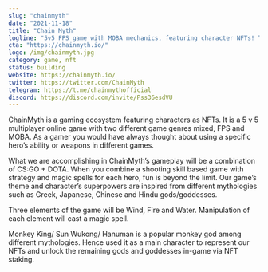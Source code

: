 ```yaml
---
slug: "chainmyth"
date: "2021-11-18"
title: "Chain Myth"
logline: "5v5 FPS game with MOBA mechanics, featuring character NFTs! Tokenised 5K 3D characters! Built on Solana."
cta: "https://chainmyth.io/"
logo: /img/chainmyth.jpg
category: game, nft
status: building
website: https://chainmyth.io/
twitter: https://twitter.com/ChainMyth
telegram: https://t.me/chainmythofficial
discord: https://discord.com/invite/Pss36esdVU
---
```


ChainMyth is a gaming ecosystem featuring characters as NFTs. It is a 5 v 5 multiplayer online game with two different game genres mixed, FPS and MOBA. As a gamer you would have always thought about using a specific hero’s ability or weapons in different games.

What we are accomplishing in ChainMyth’s gameplay will be a combination of CS:GO + DOTA. When you combine a shooting skill based game with strategy and magic spells for each hero, fun is beyond the limit. Our game’s theme and character’s superpowers are inspired from different mythologies such as Greek, Japanese, Chinese and Hindu gods/goddesses.

Three elements of the game will be Wind, Fire and Water. Manipulation of each element will cast a magic spell.

Monkey King/ Sun Wukong/ Hanuman is a popular monkey god among different mythologies. Hence used it as a main character to represent our NFTs and unlock the
remaining gods and goddesses in-game via NFT staking.
